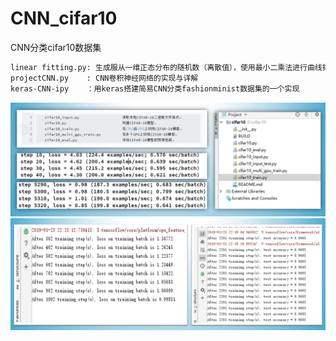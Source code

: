 # CNN_cifar10

CNN分类cifar10数据集
```txt
linear fitting.py: 生成服从一维正态分布的随机数（离散值），使用最小二乘法进行曲线拟合，并梯度下降法求取极值。 对最小二乘法和梯度下降法的一个无调用实现
projectCNN.py    : CNN卷积神经网络的实现与详解
keras-CNN-ipy    ：用keras搭建简易CNN分类fashionminist数据集的一个实现
```

![img](img1.png)
![img](img2.png)
